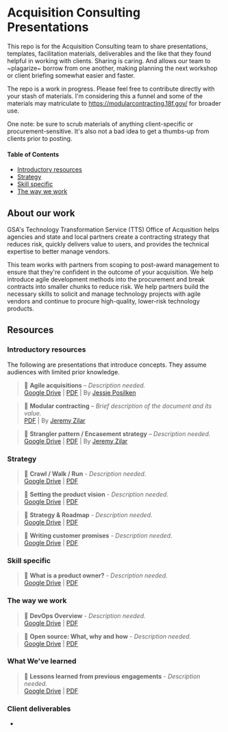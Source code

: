 # Acquisition Consulting Presentations

This repo is for the Acquisition Consulting team to share presentations, templates, facilitation materials, deliverables and the like that they found helpful in working with clients.  Sharing is caring.  And allows our team to ~plagarize~ borrow from one another, making planning the next workshop or client briefing somewhat easier and faster.  

The repo is a work in progress.  Please feel free to contribute directly with your stash of materials.  I'm considering this a funnel and some of the materials may matriculate to https://modularcontracting.18f.gov/ for broader use.  

One note:  be sure to scrub materials of anything client-specific or procurement-sensitive.  It's also not a bad idea to get a thumbs-up from clients prior to posting.  

#### Table of Contents
- [Introductory resources](#introductory-resources)
- [Strategy](#strategy)
- [Skill specific](#skill-specific)
- [The way we work](#the-way-we-work)

## About our work
GSA's Technology Transformation Service (TTS) Office of Acqusition helps agencies and state and local partners create a contracting strategy that reduces risk, quickly delivers value to users, and provides the technical expertise to better manage vendors. 

This team works with partners from scoping to post-award management to ensure that they're confident in the outcome of your acquisition. We help introduce agile development methods into the procurement and break contracts into smaller chunks to reduce risk. We help partners build the necessary skills to solicit and manage technology projects with agile vendors and continue to procure high-quality, lower-risk technology products.  

## Resources

### Introductory resources

The following are presentations that introduce concepts. They assume audiences with limited prior knowledge.

> :blue_book: **Agile acquisitions** – _Description needed._     
[Google Drive](http:www.example.com) | [PDF](presentations/Agile%20Acquisitions%20Presentation.pdf) | By [Jessie Posilken](https://github.com/jposi)

> :blue_book: **Modular contracting** – _Brief description of the document and its value._     
[PDF](presentations/Presentation%20Modular%20Contracting%20(1).pdf) | By [Jeremy Zilar](https://github.com/jeremyzilar)

> :blue_book: **Strangler pattern / Encasement strategy** – _Description needed._     
[Google Drive](https://drive.google.com/open?id=0B-mH7S3Kbx_xa2tZcmZCVEtsLUU) | [PDF](presentations/Presentation%20Strangler%20Pattern%20(1).pdf) | By [Jeremy Zilar](https://github.com/jeremyzilar)

### Strategy

> :blue_book: **Crawl / Walk / Run** - _Description needed._     
[Google Drive](https://docs.google.com/presentation/d/19fFWy9wXefKw8ILSAuDsJ8m_w7EL5aF8PPKJmJjQDAA/edit#slide=id.g1b05f3d75a_0_198) | [PDF](presentations/Crawl-Walk-Run.pdf)

> :blue_book: **Setting the product vision** - _Description needed._     
[Google Drive](https://drive.google.com/open?id=15l1GZ1-Z3cVksZ2_QRWAqRXUKoYmhS9TMptxeAEoikY) | [PDF](presentations/Setting%20the%20product%20vision.pdf)

> :blue_book: **Strategy & Roadmap** - _Description needed._     
[Google Drive](https://drive.google.com/open?id=1rZs5Bqd_aMYtR80WCfd97LLd9YF4P7HfdCnVQoQpBvg) | [PDF](presentations/Strategy%20and%20Roadmap.pdf)

> :blue_book: **Writing customer promises** - _Description needed._     
[Google Drive](https://docs.google.com/presentation/d/1TTmQ4_as4lxjIbrjdHL-XPaLwQbICK4SBxlIQEDOf6E/edit#slide=id.gf774b1724_1_76) | [PDF](presentations/Writing%20customer%20promises.pdf)


### Skill specific

> :blue_book: **What is a product owner?** - _Description needed._     
[Google Drive](https://drive.google.com/open?id=1Ubj9M1ww4YaFf5-8M4a8Og1UAOUuwdzbipXMr_KNK8E) | [PDF](presentations/Product%20owner.pdf)

### The way we work

> :blue_book: **DevOps Overview** - _Description needed._     
[Google Drive](https://docs.google.com/presentation/d/1iHkHjNT6JM36j1nUkhT6vCVfUTsQOD5yS-_aaPVKNBQ/edit) | [PDF](presentations/DevOps%20Overview.pdf)

> :blue_book: **Open source: What, why and how** - _Description needed._     
[Google Drive](https://drive.google.com/open?id=1rpQPxzozq1Jn2ISj-ROwaxn0q8owm46_DMJYrxEkXjY) | [PDF](presentations/Open%20source-%20why%20and%20how-.pdf)



### What We've learned

> :blue_book: **Lessons learned from previous engagements** - _Description needed._     
[Google Drive](https://docs.google.com/presentation/d/1THdDgecX5qQcbUkDCVGbNNsnuyDewC7faRhtG5HRsLQ/edit) | [PDF](presentations/Lessons%20learned%20from%20past%20engagements.pdf)


### Client deliverables

-
